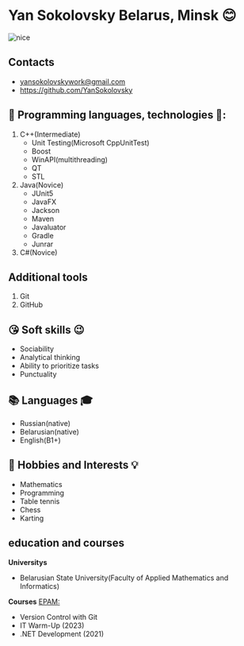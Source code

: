# __Yan Sokolovsky__ Belarus, Minsk :blush:
![nice](https://user-images.githubusercontent.com/74038190/229223156-0cbdaba9-3128-4d8e-8719-b6b4cf741b67.gif)

## Contacts 
- yansokolovskywork@gmail.com
- https://github.com/YanSokolovsky

## 🔨 Programming languages, technologies 🔧:
1. C++(Intermediate) 
    - Unit Testing(Microsoft CppUnitTest) 
    - Boost 
    - WinAPI(multithreading) 
    - QT 
    - STL 
2. Java(Novice) 
    - JUnit5 
    - JavaFX 
    - Jackson 
    - Maven 
    - Javaluator 
    - Gradle 
    - Junrar 
4. C#(Novice)

## Additional tools
1. Git
2. GitHub
## 😘 Soft skills 😉
- Sociability
- Analytical thinking
- Ability to prioritize tasks
- Punctuality

## 📚 Languages 🎓
- Russian(native) 
- Belarusian(native) 
- English(B1+) 

## 🔭 Hobbies and Interests 💡
- Mathematics
- Programming
- Table tennis
- Chess
- Karting

## education and courses
__Universitys__
- Belarusian State University(Faculty of Applied Mathematics and Informatics)

__Courses__
<EPAM:>
- Version Control with Git
- IT Warm-Up (2023)
- .NET Development (2021)

